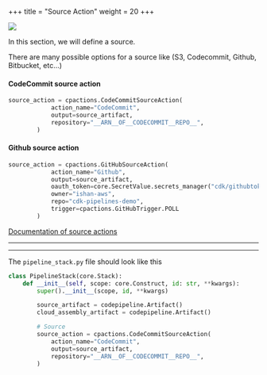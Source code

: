 +++
title = "Source Action"
weight = 20
+++

![](/30-pipeline/20-source-actions/pipeline_source.png)

In this section, we will define a source.  

There are many possible options for a source like (S3, Codecommit, Github, Bitbucket, etc...)

#### CodeCommit source action
```python
source_action = cpactions.CodeCommitSourceAction(
            action_name="CodeCommit",
            output=source_artifact,
            repository="__ARN__OF__CODECOMMIT__REPO__",
        )
```
#### Github source action
```python
source_action = cpactions.GitHubSourceAction(
            action_name="Github",
            output=source_artifact,
            oauth_token=core.SecretValue.secrets_manager("cdk/githubtoken"),
            owner="ishan-aws",
            repo="cdk-pipelines-demo",
            trigger=cpactions.GitHubTrigger.POLL
        )
```

[Documentation of source actions](https://docs.aws.amazon.com/cdk/api/latest/docs/aws-codepipeline-actions-readme.html#sources)


-----
-----

The `pipeline_stack.py` file should look like this
```python
class PipelineStack(core.Stack):
    def __init__(self, scope: core.Construct, id: str, **kwargs):
        super().__init__(scope, id, **kwargs)

        source_artifact = codepipeline.Artifact()
        cloud_assembly_artifact = codepipeline.Artifact()

        # Source
        source_action = cpactions.CodeCommitSourceAction(
            action_name="CodeCommit",
            output=source_artifact,
            repository="__ARN__OF__CODECOMMIT__REPO__",
        )
```
